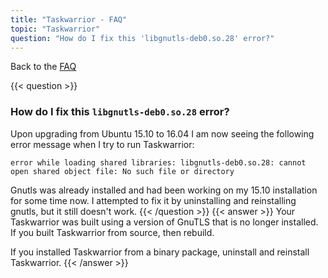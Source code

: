 ```yaml
---
title: "Taskwarrior - FAQ"
topic: "Taskwarrior"
question: "How do I fix this 'libgnutls-deb0.so.28' error?"
---
```


Back to the [FAQ](/support/faq)

{{< question >}}
### How do I fix this `libgnutls-deb0.so.28` error?

Upon upgrading from Ubuntu 15.10 to 16.04 I am now seeing the following error message when I try to run Taskwarrior:

```
error while loading shared libraries: libgnutls-deb0.so.28: cannot open shared object file: No such file or directory
```

Gnutls was already installed and had been working on my 15.10 installation for some time now.
I attempted to fix it by uninstalling and reinstalling gnutls, but it still doesn't work.
{{< /question >}}
{{< answer >}}
Your Taskwarrior was built using a version of GnuTLS that is no longer installed.
If you built Taskwarrior from source, then rebuild.

If you installed Taskwarrior from a binary package, uninstall and reinstall Taskwarrior.
{{< /answer >}}
